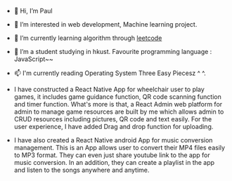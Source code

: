 - 👋 Hi, I’m Paul
- 👀 I’m interested in web development, Machine learning project.
- 🌱 I’m currently learning algorithm through <a href="https://leetcode.com/DeathNote/">leetcode</a> 
- 💞️ I’m a student studying in hkust. Favourite programming language : JavaScript~~
- 📫 I'm currently reading Operating System Three Easy Piecesz ^ ^.
- I have constructed a React Native App for wheelchair user to play games, it includes game guidance function, QR code scanning function and timer function. What's more is that, a React Admin web platform for admin to manage game resources are built by me which allows admin to CRUD resources including pictures, QR code and text easily. For the user experience, I have added Drag and drop function for uploading.

- I have also created a React Native android App for music conversion management. This is an App allows user to convert their MP4 files easily to MP3 format. They can even just share youtube link to the app for music conversion. In an addition, they can create a playlist in the app and listen to the songs anywhere and anytime.

<!---
pwliuab/pwliuab is a ✨ special ✨ repository because its `README.md` (this file) appears on your GitHub profile.
You can click the Preview link to take a look at your changes.
--->
